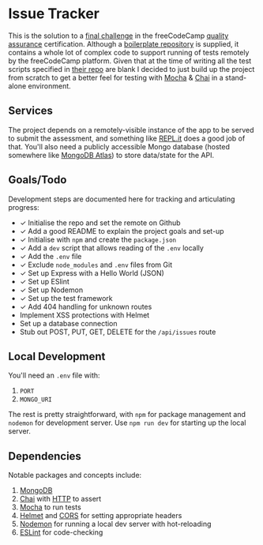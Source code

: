 # Issue Tracker

This is the solution to a [final challenge](https://www.freecodecamp.org/learn/quality-assurance/quality-assurance-projects/issue-tracker) in the freeCodeCamp [quality assurance](https://www.freecodecamp.org/learn/quality-assurance/) certification. Although a [boilerplate repository](https://github.com/freeCodeCamp/boilerplate-project-issuetracker/) is supplied, it contains a whole lot of complex code to support running of tests remotely by the freeCodeCamp platform. Given that at the time of writing all the test scripts specified in [their repo](https://github.com/freeCodeCamp/freeCodeCamp/blob/production-current/curriculum/challenges/english/06-quality-assurance/quality-assurance-projects/issue-tracker.english.md) are blank I decided to just build up the project from scratch to get a better feel for testing with [Mocha](https://www.npmjs.com/package/mocha) &amp; [Chai](https://www.npmjs.com/package/chai) in a stand-alone environment.

## Services

The project depends on a remotely-visible instance of the app to be served to submit the assessment, and something like [REPL.it](https://repl.it/) does a good job of that. You'll also need a publicly accessible Mongo database (hosted somewhere like [MongoDB Atlas](https://www.mongodb.com/cloud/atlas)) to store data/state for the API.

## Goals/Todo

Development steps are documented here for tracking and articulating progress:

- ✓ Initialise the repo and set the remote on Github
- ✓ Add a good README to explain the project goals and set-up
- ✓ Initialise with `npm` and create the `package.json`
- ✓ Add a `dev` script that allows reading of the `.env` locally
- ✓ Add the `.env` file
- ✓ Exclude `node_modules` and `.env` files from Git
- ✓ Set up Express with a Hello World (JSON)
- ✓ Set up ESlint
- ✓ Set up Nodemon
- ✓ Set up the test framework
- ✓ Add 404 handling for unknown routes
- Implement XSS protections with Helmet
- Set up a database connection
- Stub out POST, PUT, GET, DELETE for the `/api/issues` route

## Local Development

You'll need an `.env` file with:

1. `PORT`
1. `MONGO_URI`

The rest is pretty straightforward, with `npm` for package management and `nodemon` for development server. Use `npm run dev` for starting up the local server.

## Dependencies

Notable packages and concepts include:

1. [MongoDB](https://www.npmjs.com/package/mongodb)
1. [Chai](https://www.npmjs.com/package/chai) with [HTTP](https://www.npmjs.com/package/chai-http) to assert
1. [Mocha](https://www.npmjs.com/package/mocha) to run tests
1. [Helmet](https://www.npmjs.com/package/helmet) and [CORS](https://www.npmjs.com/package/cors) for setting appropriate headers
1. [Nodemon](https://www.npmjs.com/package/nodemon) for running a local dev server with hot-reloading
1. [ESLint](https://www.npmjs.com/package/eslint) for code-checking
